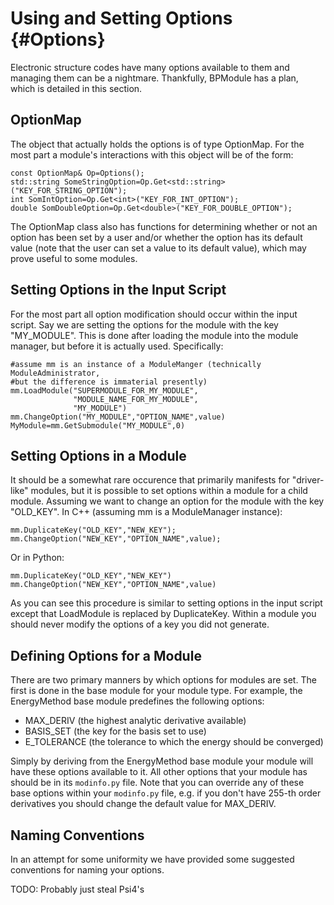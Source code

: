 Using and Setting Options                                   {#Options}         
=========================

Electronic structure codes have many options available to them and managing them
can be a nightmare.  Thankfully, BPModule has a plan, which is detailed in this
section.

OptionMap
----------

The object that actually holds the options is of type OptionMap.  For the most
part a module's interactions with this object will be of the form:

~~~{.cpp}
const OptionMap& Op=Options();
std::string SomeStringOption=Op.Get<std::string>("KEY_FOR_STRING_OPTION");
int SomIntOption=Op.Get<int>("KEY_FOR_INT_OPTION");
double SomDoubleOption=Op.Get<double>("KEY_FOR_DOUBLE_OPTION");
~~~

The OptionMap class also has functions for determining whether or not an option
has been set by a user and/or whether the option has its default value (note
that the user can set a value to its default value), which may prove useful
to some modules.

Setting Options in the Input Script
-----------------------------------

For the most part all option modification should occur within the input
script.  Say we are setting the options for the module with the key "MY_MODULE".
This is done after loading the module into the module manager, but before 
it is actually used.  Specifically:
~~~{.py}
#assume mm is an instance of a ModuleManger (technically ModuleAdministrator,
#but the difference is immaterial presently)
mm.LoadModule("SUPERMODULE_FOR_MY_MODULE",
              "MODULE_NAME_FOR_MY_MODULE",
              "MY_MODULE")
mm.ChangeOption("MY_MODULE","OPTION_NAME",value)
MyModule=mm.GetSubmodule("MY_MODULE",0)
~~~

Setting Options in a Module
---------------------------
It should be a somewhat rare occurence that primarily manifests for 
"driver-like" modules, but it is possible to set options within a module for
a child module.  Assuming we want to change an option for the module with the
key "OLD_KEY".  In C++ (assuming mm is a ModuleManager instance):

~~~{.cpp}
mm.DuplicateKey("OLD_KEY","NEW_KEY");
mm.ChangeOption("NEW_KEY","OPTION_NAME",value);
~~~

Or in Python:
~~~{.py}
mm.DuplicateKey("OLD_KEY","NEW_KEY")
mm.ChangeOption("NEW_KEY","OPTION_NAME",value)
~~~

As you can see this procedure is similar to setting options in the input script
except that LoadModule is replaced by DuplicateKey.  Within a module you should
never modify the options of a key you did not generate.

Defining Options for a Module
-----------------------------
There are two primary manners by which options for modules are set.  The first
is done in the base module for your module type.  For example, the EnergyMethod
base module predefines the following options:

- MAX_DERIV (the highest analytic derivative available)
- BASIS_SET (the key for the basis set to use)
- E_TOLERANCE (the tolerance to which the energy should be converged)

Simply by deriving from the EnergyMethod base module your module will have these
options available to it.  All other options that your module has should be in
its `modinfo.py` file.  Note that you can override any of these base options
within your `modinfo.py` file, e.g. if you don't have 255-th order derivatives
you should change the default value for MAX_DERIV.

Naming Conventions
-------------------
In an attempt for some uniformity we have provided some suggested conventions
for naming your options.  

TODO: Probably just steal Psi4's